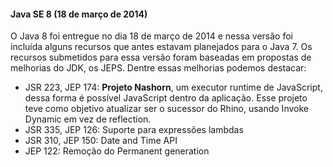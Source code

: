 #### Java SE 8 (18 de março de 2014)

O Java 8 foi entregue no dia 18 de março de 2014 e nessa versão foi incluída alguns recursos que antes estavam planejados para o Java 7. Os recursos submetidos para essa versão foram baseadas em propostas de melhorias do JDK, os JEPS. Dentre essas melhorias podemos destacar:

* JSR 223, JEP 174: **Projeto Nashorn**, um executor runtime de JavaScript, dessa forma é possível JavaScript dentro da aplicação. Esse projeto teve como objetivo atualizar ser o sucessor do Rhino, usando Invoke Dynamic em vez de reflection.
* JSR 335, JEP 126: Suporte para expressões lambdas
* JSR 310, JEP 150: Date and Time API
* JEP 122: Remoção do Permanent generation
